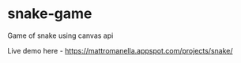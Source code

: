 # snake-game
Game of snake using canvas api


Live demo here - https://mattromanella.appspot.com/projects/snake/
